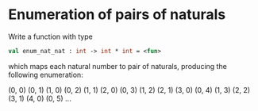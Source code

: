 # Enumeration of pairs of naturals

Write a function with type
```ocaml
val enum_nat_nat : int -> int * int = <fun>
```
which maps each natural number to pair of naturals,
producing the following enumeration:

(0, 0)
(0, 1)   (1, 0)
(0, 2)   (1, 1)   (2, 0)
(0, 3)   (1, 2)   (2, 1)   (3, 0)
(0, 4)   (1, 3)   (2, 2)   (3, 1)   (4, 0)
(0, 5) ...